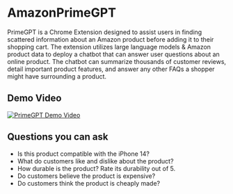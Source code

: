 # AmazonPrimeGPT
PrimeGPT is a Chrome Extension designed to assist users in finding scattered information about an Amazon product before adding it to their shopping cart. The extension utilizes large language models & Amazon product data to deploy a chatbot that can answer user questions about an online product. The chatbot can summarize thousands of customer reviews, detail important product features, and answer any other FAQs a shopper might have surrounding a product.

## Demo Video
[![PrimeGPT Demo Video](http://img.youtube.com/vi/U_UCTuBm2I8/0.jpg)](http://www.youtube.com/watch?v=U_UCTuBm2I8)

## Questions you can ask
- Is this product compatible with the iPhone 14?
- What do customers like and dislike about the product?
- How durable is the product? Rate its durability out of 5.
- Do customers believe the product is expensive?
- Do customers think the product is cheaply made?
